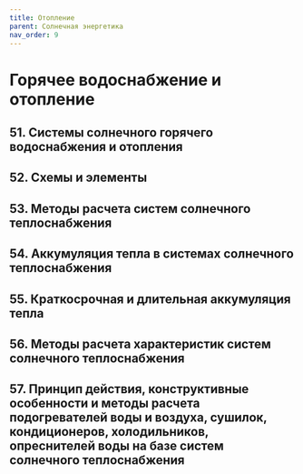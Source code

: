 ```yaml
---
title: Отопление
parent: Солнечная энергетика
nav_order: 9
---
```


# Горячее водоснабжение и отопление


## 51. Системы солнечного горячего водоснабжения и отопления


## 52. Схемы и элементы


## 53. Методы расчета систем солнечного теплоснабжения


## 54. Аккумуляция тепла в системах солнечного теплоснабжения


## 55. Краткосрочная и длительная аккумуляция тепла


## 56. Методы расчета характеристик систем солнечного теплоснабжения


## 57. Принцип действия, конструктивные особенности и методы расчета подогревателей воды и воздуха, сушилок, кондиционеров, холодильников, опреснителей воды на базе систем солнечного теплоснабжения

